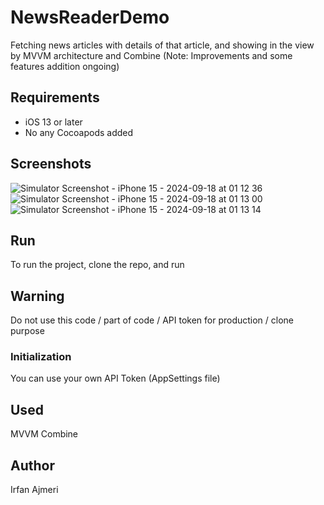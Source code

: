 # NewsReaderDemo
Fetching news articles with details of that article, and showing in the view by MVVM architecture and Combine
(Note: Improvements and some features addition ongoing)

## Requirements
- iOS 13 or later
- No any Cocoapods added

## Screenshots
![Simulator Screenshot - iPhone 15 - 2024-09-18 at 01 12 36](https://github.com/user-attachments/assets/fb485aca-7652-4f1c-aabd-54753f4da15d)
![Simulator Screenshot - iPhone 15 - 2024-09-18 at 01 13 00](https://github.com/user-attachments/assets/7012456e-6364-4994-8998-bbb1aab41c64)
![Simulator Screenshot - iPhone 15 - 2024-09-18 at 01 13 14](https://github.com/user-attachments/assets/58161ec3-aa3b-4f52-bfa9-8b3c143d2232)

## Run
To run the project, clone the repo, and run

## Warning
Do not use this code / part of code / API token for production / clone purpose

### Initialization 
You can use your own API Token (AppSettings file)

## Used
MVVM
Combine

## Author
Irfan Ajmeri
